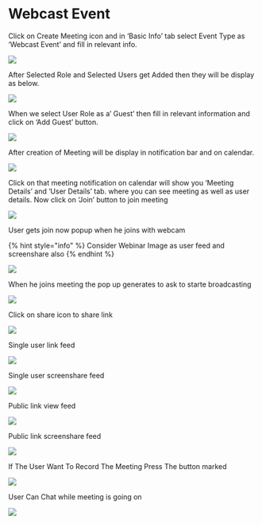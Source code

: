 # Webcast Event

Click on Create Meeting icon and in ‘Basic Info’ tab select Event Type as ‘Webcast Event’ and fill in relevant info.

![](../../.gitbook/assets/image%20%2811%29.png)

After Selected Role and Selected Users get Added then they will be display as below.

![](../../.gitbook/assets/12.png)

When we select User Role as a’ Guest’ then fill in relevant information and click on ‘Add Guest’ button.

![](../../.gitbook/assets/13.png)

After creation of Meeting will be display in notification bar and on calendar.

![](../../.gitbook/assets/image%20%28230%29.png)

Click on that meeting notification on calendar will show you ‘Meeting Details’ and ‘User Details’ tab. where you can see meeting as well as user details. Now click on ‘Join’ button to join meeting

![](../../.gitbook/assets/image%20%28142%29.png)

User gets join now popup when he joins with webcam

{% hint style="info" %}
Consider Webinar Image as user feed and screenshare also
{% endhint %}

![](../../.gitbook/assets/image%20%28301%29.png)

When he joins meeting the pop up generates to ask to starte broadcasting 

![](../../.gitbook/assets/image%20%2854%29.png)

Click on share icon to share  link

![](../../.gitbook/assets/image%20%2821%29.png)

Single user link feed

![](../../.gitbook/assets/image%20%28208%29.png)

Single user screenshare feed

![](../../.gitbook/assets/microsoftteams-image-3.png)

Public link view feed

![](../../.gitbook/assets/image%20%28221%29.png)

Public link screenshare feed

![](../../.gitbook/assets/microsoftteams-image-4.png)

If The User Want To Record The Meeting Press The button marked

![](../../.gitbook/assets/image%20%2843%29.png)

User Can Chat while meeting is going on

![](../../.gitbook/assets/image%20%28279%29.png)



